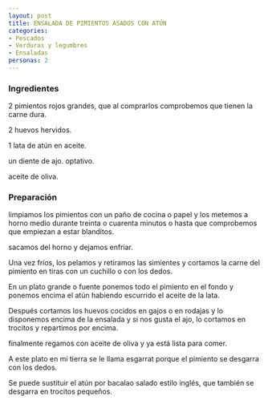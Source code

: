 ```yaml
---
layout: post
title: ENSALADA DE PIMIENTOS ASADOS CON ATÚN
categories:
- Pescados
- Verduras y legumbres
- Ensaladas
personas: 2 
---
```

<h3>Ingredientes</h3>
2 pimientos rojos grandes, que al comprarlos comprobemos que tienen la carne dura.

2 huevos hervidos.

1 lata de atún en aceite.

un diente de ajo. optativo.

aceite de oliva.

<h3>Preparación</h3>
limpiamos los pimientos con un paño de cocina o papel y los metemos a horno medio durante treinta o cuarenta minutos o hasta que comprobemos que empiezan a estar blanditos.

sacamos del horno y dejamos enfriar.

Una vez fríos, los pelamos y retiramos las simientes y cortamos la carne del pimiento en tiras con un cuchillo o con los dedos.

En un plato grande o fuente ponemos todo el pimiento en el fondo y ponemos encima el atún habiendo escurrido el aceite de la lata.

Después cortamos los huevos cocidos en gajos o en rodajas y lo disponemos encima de la ensalada y si nos gusta el ajo, lo cortamos en trocitos y repartimos por encima.

finalmente regamos con aceite de oliva y ya está lista para comer.

A este plato en mi tierra se le llama esgarrat porque el pimiento se desgarra con los dedos.

Se puede sustituir el atún por bacalao salado estilo inglés, que también se desgarra en trocitos pequeños.